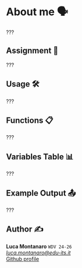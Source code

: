# About me 🗣️

???

## Assignment 📝

???

## Usage 🛠️

???

## Functions 📋

???

## Variables Table 📊

???

## Example Output 📤

???

## Author ✍️

**Luca Montanaro** `WDV 24-26`  
*luca.montanaro@edu-its.it*  
[Github profile](https://github.com/LucaM0nt)